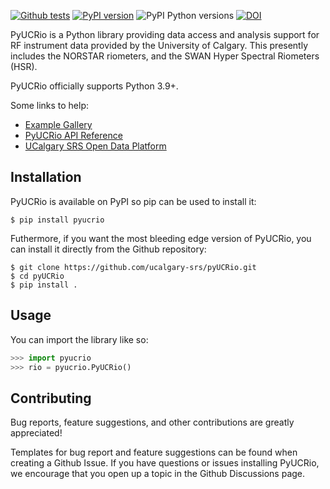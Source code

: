 [![Github tests](https://github.com/ucalgary-srs/pyUCRio/actions/workflows/tests_default.yml/badge.svg)](https://github.com/ucalgary-srs/pyUCRio/actions/workflows/tests_default.yml)
[![PyPI version](https://img.shields.io/pypi/v/pyucrio.svg)](https://pypi.python.org/pypi/pyucrio/)
![PyPI Python versions](https://img.shields.io/pypi/pyversions/pyucrio)
[![DOI]()]()

PyUCRio is a Python library providing data access and analysis support for RF instrument data provided by the University of Calgary. This presently includes the NORSTAR riometers, and the SWAN Hyper Spectral Riometers (HSR).

PyUCRio officially supports Python 3.9+.

Some links to help:
- [Example Gallery](https://data.phys.ucalgary.ca/working_with_data/index.html#python)
- [PyUCRio API Reference](https://docs-pyucrio.phys.ucalgary.ca)
- [UCalgary SRS Open Data Platform](https://data.phys.ucalgary.ca)

## Installation

PyUCRio is available on PyPI so pip can be used to install it:

```console
$ pip install pyucrio
```

Futhermore, if you want the most bleeding edge version of PyUCRio, you can install it directly from the Github repository:

```console
$ git clone https://github.com/ucalgary-srs/pyUCRio.git
$ cd pyUCRio
$ pip install .
```

## Usage

You can import the library like so:

```python
>>> import pyucrio
>>> rio = pyucrio.PyUCRio()
```

## Contributing

Bug reports, feature suggestions, and other contributions are greatly appreciated!

Templates for bug report and feature suggestions can be found when creating a Github Issue. If you have questions or issues installing PyUCRio, we encourage that you open up a topic in the Github Discussions page.
